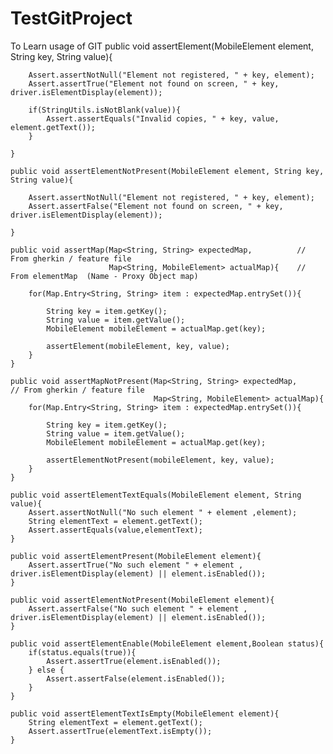 # TestGitProject
To Learn usage of GIT
public void assertElement(MobileElement element, String key, String value){

        Assert.assertNotNull("Element not registered, " + key, element);
        Assert.assertTrue("Element not found on screen, " + key, driver.isElementDisplay(element));

        if(StringUtils.isNotBlank(value)){
            Assert.assertEquals("Invalid copies, " + key, value, element.getText());
        }

    }

    public void assertElementNotPresent(MobileElement element, String key, String value){

        Assert.assertNotNull("Element not registered, " + key, element);
        Assert.assertFalse("Element not found on screen, " + key, driver.isElementDisplay(element));

    }

    public void assertMap(Map<String, String> expectedMap,          // From gherkin / feature file
                          Map<String, MobileElement> actualMap){    // From elementMap  (Name - Proxy Object map)

        for(Map.Entry<String, String> item : expectedMap.entrySet()){

            String key = item.getKey();
            String value = item.getValue();
            MobileElement mobileElement = actualMap.get(key);

            assertElement(mobileElement, key, value);
        }
    }

    public void assertMapNotPresent(Map<String, String> expectedMap,          // From gherkin / feature file
                                    Map<String, MobileElement> actualMap){
        for(Map.Entry<String, String> item : expectedMap.entrySet()){

            String key = item.getKey();
            String value = item.getValue();
            MobileElement mobileElement = actualMap.get(key);

            assertElementNotPresent(mobileElement, key, value);
        }
    }

    public void assertElementTextEquals(MobileElement element, String value){
        Assert.assertNotNull("No such element " + element ,element);
        String elementText = element.getText();
        Assert.assertEquals(value,elementText);
    }

    public void assertElementPresent(MobileElement element){
        Assert.assertTrue("No such element " + element , driver.isElementDisplay(element) || element.isEnabled());
    }

    public void assertElementNotPresent(MobileElement element){
        Assert.assertFalse("No such element " + element , driver.isElementDisplay(element) || element.isEnabled());
    }

    public void assertElementEnable(MobileElement element,Boolean status){
        if(status.equals(true)){
            Assert.assertTrue(element.isEnabled());
        } else {
            Assert.assertFalse(element.isEnabled());
        }
    }

    public void assertElementTextIsEmpty(MobileElement element){
        String elementText = element.getText();
        Assert.assertTrue(elementText.isEmpty());
    }
